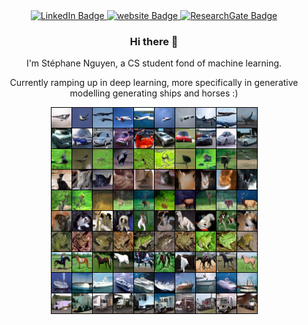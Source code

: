 <div id="header" align="center">
  <!--<img src="https://media.giphy.com/media/M9gbBd9nbDrOTu1Mqx/giphy.gif" width="100"/>-->
  <div id="badges">
  <a href="https://www.linkedin.com/in/stéphane-liem-nguyen/">
    <img src="https://img.shields.io/badge/LinkedIn-blue?style=for-the-badge&logo=linkedin&logoColor=white" alt="LinkedIn Badge"/>
  </a>
  <a href="https://zenchiyu.github.io">
    <img src="https://img.shields.io/badge/Website-red?style=for-the-badge&logo=website&logoColor=white" alt="website Badge"/>
  </a>
  <a href="https://www.researchgate.net/profile/Stephane_Nguyen?ev=hdr_xprf&_tp=eyJjb250ZXh0Ijp7InBhZ2UiOiJfZGlyZWN0In19">
    <img src="https://img.shields.io/badge/ResearchGate-blue?style=for-the-badge&logo=researchgate&logoColor=white" alt="ResearchGate Badge"/>
  </a>
</div>
  
  ### Hi there 👋

  I'm Stéphane Nguyen, a CS student fond of machine learning.
  
  Currently ramping up in deep learning, more specifically in generative modelling generating ships and horses :)

  ![](https://github.com/Zenchiyu/diffusion/raw/main/results/images/cifar10/euler/cond_10_cfgscale_2_5.png)
</div>





<!--
**Zenchiyu/Zenchiyu** is a ✨ _special_ ✨ repository because its `README.md` (this file) appears on your GitHub profile.

Here are some ideas to get you started:

- 🔭 I’m currently working on ...
- 🌱 I’m currently learning ...
- 👯 I’m looking to collaborate on ...
- 🤔 I’m looking for help with ...
- 💬 Ask me about ...
- 📫 How to reach me: ...
- 😄 Pronouns: ...
- ⚡ Fun fact: ...
-->
